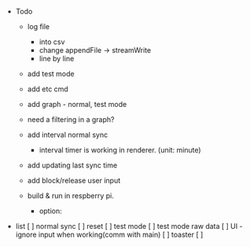 
* Todo

  * log file
	* into csv
	* change appendFile -> streamWrite
	* line by line
  * add test mode
  * add etc cmd 
  
  * add graph - normal, test mode
  * need a filtering in a graph?
  
  * add interval normal sync
	* interval timer is working in renderer. (unit: minute)
  * add updating last sync time 
  * add block/release user input
  
  * build & run in respberry pi. 
	- option: 
	
* list 
  [ ] normal sync 
  [ ] reset
  [ ] test mode
  [ ] test mode raw data
  [ ] UI - ignore input when working(comm with main)
  [ ] toaster 
  [ ] 
